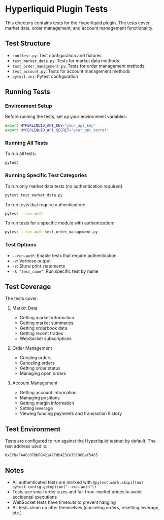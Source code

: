 # Hyperliquid Plugin Tests

This directory contains tests for the Hyperliquid plugin. The tests cover market data, order management, and account management functionality.

## Test Structure

- `conftest.py`: Test configuration and fixtures
- `test_market_data.py`: Tests for market data methods
- `test_order_management.py`: Tests for order management methods
- `test_account.py`: Tests for account management methods
- `pytest.ini`: Pytest configuration

## Running Tests

### Environment Setup

Before running the tests, set up your environment variables:

```bash
export HYPERLIQUID_API_KEY="your_api_key"
export HYPERLIQUID_API_SECRET="your_api_secret"
```

### Running All Tests

To run all tests:

```bash
pytest
```

### Running Specific Test Categories

To run only market data tests (no authentication required):
```bash
pytest test_market_data.py
```

To run tests that require authentication:
```bash
pytest --run-auth
```

To run tests for a specific module with authentication:
```bash
pytest --run-auth test_order_management.py
```

### Test Options

- `--run-auth`: Enable tests that require authentication
- `-v`: Verbose output
- `-s`: Show print statements
- `-k "test_name"`: Run specific test by name

## Test Coverage

The tests cover:

1. Market Data
   - Getting market information
   - Getting market summaries
   - Getting orderbook data
   - Getting recent trades
   - WebSocket subscriptions

2. Order Management
   - Creating orders
   - Canceling orders
   - Getting order status
   - Managing open orders

3. Account Management
   - Getting account information
   - Managing positions
   - Getting margin information
   - Setting leverage
   - Viewing funding payments and transaction history

## Test Environment

Tests are configured to run against the Hyperliquid testnet by default. The test address used is:
```
0xEfDaFA4Cc07BbF8421477db4E3Ce79C96Baf5465
```

## Notes

- All authenticated tests are marked with `@pytest.mark.skipif(not pytest.config.getoption("--run-auth"))`
- Tests use small order sizes and far-from-market prices to avoid accidental executions
- WebSocket tests have timeouts to prevent hanging
- All tests clean up after themselves (canceling orders, resetting leverage, etc.) 